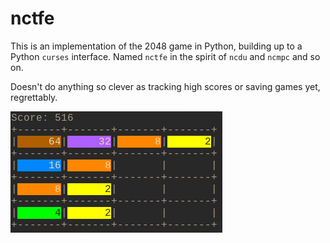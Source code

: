 # nctfe

This is an implementation of the 2048 game in Python, building up to a Python
`curses` interface. Named `nctfe` in the spirit of `ncdu` and `ncmpc` and so on.

Doesn't do anything so clever as tracking high scores or saving games yet,
regrettably.

![screenshot](https://github.com/goedel-gang/nctfe/blob/master/win_screenshot_20190716_144759.png)

